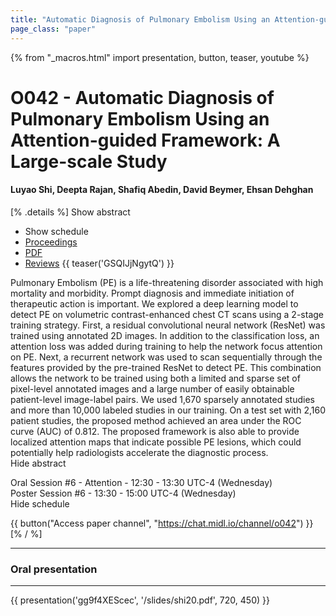 ```yaml
---
title: "Automatic Diagnosis of Pulmonary Embolism Using an Attention-guided Framework: A Large-scale Study"
page_class: "paper"
---
```


{% from "_macros.html" import presentation, button, teaser, youtube %}

# O042 - Automatic Diagnosis of Pulmonary Embolism Using an Attention-guided Framework: A Large-scale Study

#### Luyao Shi, Deepta Rajan, Shafiq Abedin, David Beymer, Ehsan Dehghan

[% .details %]
<a class="toggle_visibility" data-selector=".abstract" data-level="3">Show abstract</a>
- <a class="toggle_visibility" data-selector=".schedule" data-level="3">Show schedule</a>
- <a href="http://proceedings.mlr.press/v121/shi20a.html">Proceedings</a>
- <a href="https://openreview.net/pdf?id=hsGCHJDRm2">PDF</a>
- <a href="https://openreview.net/forum?id=hsGCHJDRm2">Reviews</a>
{{ teaser('GSQIJjNgytQ') }}

<p>
    <span class="abstract">
        Pulmonary Embolism (PE) is a life-threatening disorder associated with high mortality and morbidity. Prompt diagnosis and immediate initiation of therapeutic action is important. We explored a deep learning model to detect PE on volumetric contrast-enhanced chest CT scans using a 2-stage training strategy. First, a residual convolutional neural network (ResNet) was trained using annotated 2D images. In addition to the classification loss, an attention loss was added during training to help the network focus attention on PE. Next, a recurrent network was used to scan sequentially through the features provided by the pre-trained ResNet to detect PE. This combination allows the network to be trained using both a limited and sparse set of pixel-level annotated images and a large number of easily obtainable patient-level image-label pairs. We used 1,670 sparsely annotated studies and more than 10,000 labeled studies in our training. On a test set with 2,160 patient studies, the proposed method achieved an area under the ROC curve (AUC) of 0.812. The proposed framework is also able to provide localized attention maps that indicate possible PE lesions, which could potentially help radiologists accelerate the diagnostic process.
        <br>
        <span class="actions"><a class="toggle_visibility" data-level="2">Hide abstract</a></span>
    </span>
</p>

<p>
    <span class="schedule">
        Oral Session #6 - Attention  - 12:30 - 13:30 UTC-4 (Wednesday)<br>Poster Session #6  - 13:30 - 15:00 UTC-4 (Wednesday)
        <br>
        <span class="actions"><a class="toggle_visibility" data-level="2">Hide schedule</a></span>
    </span>
</p>

{{ button("Access paper channel", "https://chat.midl.io/channel/o042") }}
[% / %]

---


### Oral presentation

---

{{ presentation('gg9f4XEScec', '/slides/shi20.pdf', 720, 450) }}